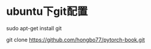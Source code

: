 # ubuntu下git配置



sudo apt-get install git



git clone https://github.com/hongbo77/pytorch-book.git

